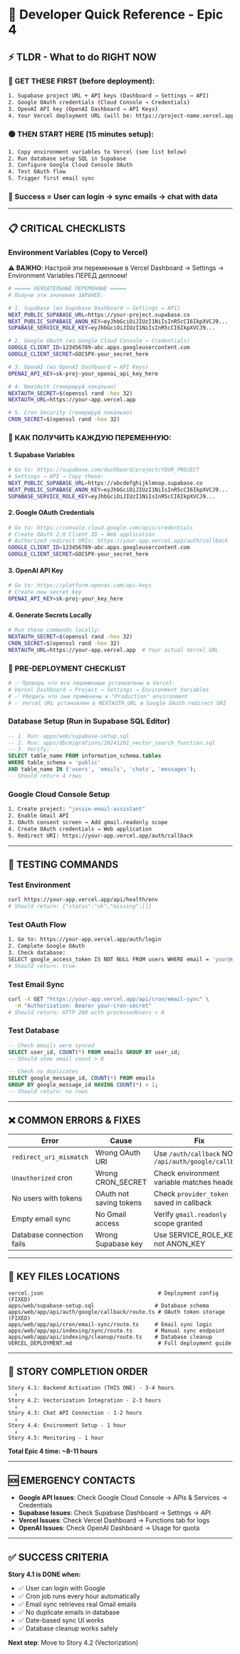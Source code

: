 # 🚀 Developer Quick Reference - Epic 4

## ⚡ TLDR - What to do RIGHT NOW

### 🔴 **GET THESE FIRST** (before deployment):
```bash
1. Supabase project URL + API keys (Dashboard → Settings → API)
2. Google OAuth credentials (Cloud Console → Credentials)  
3. OpenAI API key (OpenAI Dashboard → API Keys)
4. Your Vercel deployment URL (will be: https://project-name.vercel.app)
```

### 🟢 **THEN START HERE** (15 minutes setup):
```bash
1. Copy environment variables to Vercel (see list below)
2. Run database setup SQL in Supabase
3. Configure Google Cloud Console OAuth
4. Test OAuth flow
5. Trigger first email sync
```

### 🎯 Success = User can login → sync emails → chat with data

---

## 📋 CRITICAL CHECKLISTS

### Environment Variables (Copy to Vercel)

⚠️ **ВАЖНО**: Настрой эти переменные в Vercel Dashboard → Settings → Environment Variables ПЕРЕД деплоем!

```bash
# ===== ОБЯЗАТЕЛЬНЫЕ ПЕРЕМЕННЫЕ =====
# Получи эти значения ЗАРАНЕЕ:

# 1. Supabase (из Supabase Dashboard → Settings → API)
NEXT_PUBLIC_SUPABASE_URL=https://your-project.supabase.co
NEXT_PUBLIC_SUPABASE_ANON_KEY=eyJhbGciOiJIUzI1NiIsInR5cCI6IkpXVCJ9...
SUPABASE_SERVICE_ROLE_KEY=eyJhbGciOiJIUzI1NiIsInR5cCI6IkpXVCJ9...

# 2. Google OAuth (из Google Cloud Console → Credentials)  
GOOGLE_CLIENT_ID=123456789-abc.apps.googleusercontent.com
GOOGLE_CLIENT_SECRET=GOCSPX-your_secret_here

# 3. OpenAI (из OpenAI Dashboard → API Keys)
OPENAI_API_KEY=sk-proj-your_openai_api_key_here

# 4. NextAuth (генерируй локально)
NEXTAUTH_SECRET=$(openssl rand -hex 32)
NEXTAUTH_URL=https://your-app.vercel.app

# 5. Cron Security (генерируй локально)  
CRON_SECRET=$(openssl rand -hex 32)
```

### 📝 **КАК ПОЛУЧИТЬ КАЖДУЮ ПЕРЕМЕННУЮ:**

#### 1. Supabase Variables
```bash
# Go to: https://supabase.com/dashboard/project/YOUR_PROJECT
# Settings → API → Copy these:
NEXT_PUBLIC_SUPABASE_URL=https://abcdefghijklmnop.supabase.co
NEXT_PUBLIC_SUPABASE_ANON_KEY=eyJhbGciOiJIUzI1NiIsInR5cCI6IkpXVCJ9...
SUPABASE_SERVICE_ROLE_KEY=eyJhbGciOiJIUzI1NiIsInR5cCI6IkpXVCJ9...
```

#### 2. Google OAuth Credentials  
```bash
# Go to: https://console.cloud.google.com/apis/credentials
# Create OAuth 2.0 Client ID → Web application
# Authorized redirect URIs: https://your-app.vercel.app/auth/callback
GOOGLE_CLIENT_ID=123456789-abc.apps.googleusercontent.com
GOOGLE_CLIENT_SECRET=GOCSPX-your_secret_here
```

#### 3. OpenAI API Key
```bash
# Go to: https://platform.openai.com/api-keys
# Create new secret key
OPENAI_API_KEY=sk-proj-your_key_here
```

#### 4. Generate Secrets Locally
```bash
# Run these commands locally:
NEXTAUTH_SECRET=$(openssl rand -hex 32)
CRON_SECRET=$(openssl rand -hex 32)
NEXTAUTH_URL=https://your-app.vercel.app  # Your actual Vercel URL
```

### 🚨 **PRE-DEPLOYMENT CHECKLIST**
```bash
# ✅ Проверь что все переменные установлены в Vercel:
# Vercel Dashboard → Project → Settings → Environment Variables
# ✅ Убедись что они применены к "Production" environment
# ✅ Vercel URL установлен в NEXTAUTH_URL и Google OAuth redirect URI
```

### Database Setup (Run in Supabase SQL Editor)
```sql
-- 1. Run: apps/web/supabase-setup.sql
-- 2. Run: apps/db/migrations/20241201_vector_search_function.sql
-- 3. Verify: 
SELECT table_name FROM information_schema.tables 
WHERE table_schema = 'public' 
AND table_name IN ('users', 'emails', 'chats', 'messages');
-- Should return 4 rows
```

### Google Cloud Console Setup
```bash
1. Create project: "jessie-email-assistant"
2. Enable Gmail API
3. OAuth consent screen → Add gmail.readonly scope
4. Create OAuth credentials → Web application
5. Redirect URI: https://your-app.vercel.app/auth/callback
```

---

## 🧪 TESTING COMMANDS

### Test Environment
```bash
curl https://your-app.vercel.app/api/health/env
# Should return: {"status":"ok","missing":[]}
```

### Test OAuth Flow
```bash
1. Go to: https://your-app.vercel.app/auth/login
2. Complete Google OAuth
3. Check database:
SELECT google_access_token IS NOT NULL FROM users WHERE email = 'your@email.com';
# Should return: true
```

### Test Email Sync
```bash
curl -X GET "https://your-app.vercel.app/api/cron/email-sync" \
  -H "Authorization: Bearer your-cron-secret"
# Should return: HTTP 200 with processedUsers > 0
```

### Test Database
```sql
-- Check emails were synced
SELECT user_id, COUNT(*) FROM emails GROUP BY user_id;
-- Should show email count > 0

-- Check no duplicates
SELECT google_message_id, COUNT(*) FROM emails 
GROUP BY google_message_id HAVING COUNT(*) > 1;
-- Should return: no rows
```

---

## ❌ COMMON ERRORS & FIXES

| Error | Cause | Fix |
|-------|-------|-----|
| `redirect_uri_mismatch` | Wrong OAuth URI | Use `/auth/callback` NOT `/api/auth/google/callback` |
| `Unauthorized` cron | Wrong CRON_SECRET | Check environment variable matches header |
| No users with tokens | OAuth not saving tokens | Check `provider_token` saved in callback |
| Empty email sync | No Gmail access | Verify `gmail.readonly` scope granted |
| Database connection fails | Wrong Supabase key | Use SERVICE_ROLE_KEY not ANON_KEY |

---

## 📁 KEY FILES LOCATIONS

```
vercel.json                                    # Deployment config (FIXED)
apps/web/supabase-setup.sql                   # Database schema
apps/web/app/api/auth/google/callback/route.ts # OAuth token storage (FIXED)
apps/web/app/api/cron/email-sync/route.ts     # Email sync logic
apps/web/app/api/indexing/sync/route.ts       # Manual sync endpoint
apps/web/app/api/indexing/cleanup/route.ts    # Database cleanup
VERCEL_DEPLOYMENT.md                           # Full deployment guide
```

---

## 🎯 STORY COMPLETION ORDER

```
Story 4.1: Backend Activation (THIS ONE) - 3-4 hours
  ↓
Story 4.2: Vectorization Integration - 2-3 hours  
  ↓
Story 4.3: Chat API Connection - 1-2 hours
  ↓
Story 4.4: Environment Setup - 1 hour
  ↓
Story 4.5: Monitoring - 1 hour
```

**Total Epic 4 time: ~8-11 hours**

---

## 🆘 EMERGENCY CONTACTS

- **Google API Issues**: Check Google Cloud Console → APIs & Services → Credentials
- **Supabase Issues**: Check Supabase Dashboard → Settings → API  
- **Vercel Issues**: Check Vercel Dashboard → Functions tab for logs
- **OpenAI Issues**: Check OpenAI Dashboard → Usage for quota

---

## ✅ SUCCESS CRITERIA

**Story 4.1 is DONE when:**
- ✅ User can login with Google
- ✅ Cron job runs every hour automatically  
- ✅ Email sync retrieves real Gmail emails
- ✅ No duplicate emails in database
- ✅ Date-based sync UI works
- ✅ Database cleanup works safely

**Next step**: Move to Story 4.2 (Vectorization)